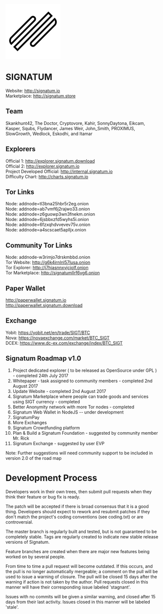![Alt text](assets/logo.png)

SIGNATUM
========

Website: http://signatum.io<br />
Marketplace: http://signatum.store<br />

Team
-----

Skankhunt42, The Doctor, Cryptovore, Kahir, SonnyDaytona, Eikcam, Kasper, Squbs, Flydancer, James Weir, John_Smith, PROXIMUS, SlowGrowth, Wedlock, Eskodhi, and Itamar


Explorers
---------

Official 1: http://explorer.signatum.download<br />
Official 2: http://explorer.signatum.io<br /> 
Project Developed Official: http://internal.signatum.io<br />
Difficulty Chart: http://charts.signatum.io<br />


Tor Links
---------

Node: addnode=tl3bna25hbr5r2eg.onion<br />
Node: addnode=ab7vmf6j2rajwo33.onion<br />
Node: addnode=z6guowp3wn3fnekm.onion<br />
Node: addnode=6jsbbxzfd5wyhs5i.onion<br />
Node: addnode=6fzxqhdvvevev75v.onion<br />
Node: addnode=a4scscaet5aplljx.onion<br />


Community Tor Links
-------------------

Node: addnode-w3rimjo7drskmbbd.onion<br /> 
Tor Website: http://g6k4irnlnl57lusa.onion<br />
Tor Explorer: http://j7hjasnnxyjcjolf.onion<br />
Tor Marketplace: http://signatumllrf6vg6.onion<br />


Paper Wallet
------------

http://paperwallet.signatum.io<br />
http://paperwallet.signatum.download<br />


Exchange
--------

Yobit: https://yobit.net/en/trade/SIGT/BTC<br />
Nova: https://novaexchange.com/market/BTC_SIGT<br />
DCEX: https://www.dc-ex.com/exchange/index/BTC_SIGT<br />


Signatum Roadmap v1.0
---------------------
1. Project dedicated explorer ( to be released as OpenSource under GPL ) - completed 24th July 2017
2. Whitepaper - task assigned to community members - completed 2nd August 2017
3. Update Website - completed 2nd August 2017
4. Signatum Marketplace where people can trade goods and services using SIGT currency - completed
5. Better Anonymity network with more Tor nodes - completed
6. Signatum Web Wallet in NodeJS -- under development
7. SignatumPay
8. More Exchanges
9. Signatum Crowdfunding platform
10. Plan & Build a Signatum Foundation - suggested by community member Mr. Rick
11. Signatum Exchange - suggested by user EVP

Note: Further suggestions will need community support to be included in version 2.0 of the road map


Development Process
===========================

Developers work in their own trees, then submit pull requests when
they think their feature or bug fix is ready.

The patch will be accepted if there is broad consensus that it is a
good thing.  Developers should expect to rework and resubmit patches
if they don't match the project's coding conventions (see coding.txt)
or are controversial.

The master branch is regularly built and tested, but is not guaranteed
to be completely stable. Tags are regularly created to indicate new
stable release versions of Signatum.

Feature branches are created when there are major new features being
worked on by several people.

From time to time a pull request will become outdated. If this occurs, and
the pull is no longer automatically mergeable; a comment on the pull will
be used to issue a warning of closure. The pull will be closed 15 days
after the warning if action is not taken by the author. Pull requests closed
in this manner will have their corresponding issue labeled 'stagnant'.

Issues with no commits will be given a similar warning, and closed after
15 days from their last activity. Issues closed in this manner will be 
labeled 'stale'.
